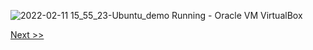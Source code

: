 ![2022-02-11 15_55_23-Ubuntu_demo  Running  - Oracle VM VirtualBox](https://user-images.githubusercontent.com/55657279/153584576-7eda5198-ec7c-40f9-bfcd-13bd3d98605b.png)

[Next >>](25.md)
